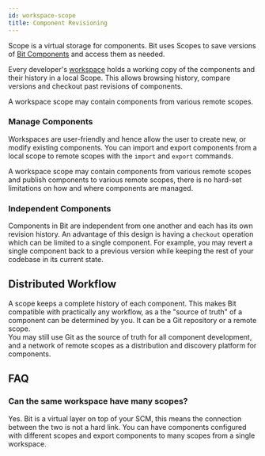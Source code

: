```yaml
---
id: workspace-scope
title: Component Revisioning
---
```


Scope is a virtual storage for components. Bit uses Scopes to save versions of [Bit Components](/essentials/components) and access them as needed.

Every developer's [workspace](/essentials/workspace) holds a working copy of the components and their history in a local Scope. This allows browsing history, compare versions and checkout past revisions of components.

A workspace scope may contain components from various remote scopes.

### Manage Components

Workspaces are user-friendly and hence allow the user to create new, or modify existing components. You can import and export components from a local scope to remote scopes with the `import` and `export` commands.

A workspace scope may contain components from various remote scopes and publish components to various remote scopes, there is no hard-set limitations on how and where components are managed.

### Independent Components

Components in Bit are independent from one another and each has its own revision history. An advantage of this design is having a `checkout` operation which can be limited to a single component. For example, you may revert a single component back to a previous version while keeping the rest of your codebase in its current state.

## Distributed Workflow

A scope keeps a complete history of each component. This makes Bit compatible with practically any workflow, as a the "source of truth" of a component can be determined by you. It can be a Git repository or a remote scope.  
You may still use Git as the source of truth for all component development, and a network of remote scopes as a distribution and discovery platform for components.

## FAQ

### Can the same workspace have many scopes?

Yes. Bit is a virtual layer on top of your SCM, this means the connection between the two is not a hard link. You can have components configured with different scopes and export components to many scopes from a single workspace.
